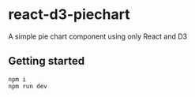 # react-d3-piechart

A simple pie chart component using only React and D3

## Getting started

    npm i
    npm run dev
